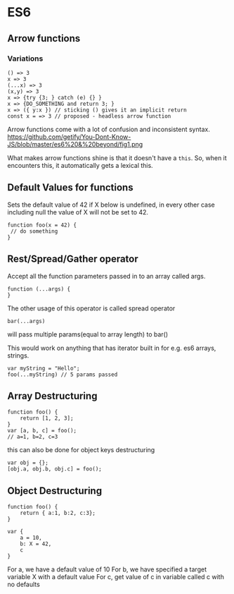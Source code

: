 # ES6

## Arrow functions

### Variations

```
() => 3
x => 3
(...x) => 3
(x,y) => 3
x => {try {3; } catch (e) {} }
x => {DO_SOMETHING and return 3; }
x => ({ y:x }) // sticking () gives it an implicit return
const x = => 3 // proposed - headless arrow function
```

Arrow functions come with a lot of confusion and inconsistent syntax. https://github.com/getify/You-Dont-Know-JS/blob/master/es6%20&%20beyond/fig1.png

What makes arrow functions shine is that it doesn't have a `this`. So, when it encounters this, it automatically gets a lexical this.

## Default Values for functions

Sets the default value of 42 if X below is undefined, in every other case including null the value of X will not be set to 42.  

```
function foo(x = 42) {
 // do something
}
```

## Rest/Spread/Gather operator

Accept all the function parameters passed in to an array called args. 
```
function (...args) {
}
```

The other usage of this operator is called spread operator
```
bar(...args)
```
will pass multiple params(equal to array length) to bar()

This would work on anything that has iterator built in for e.g. es6 arrays, strings. 

``` This is valid
var myString = "Hello";
foo(...myString) // 5 params passed
```

## Array Destructuring

```
function foo() {
    return [1, 2, 3];
}
var [a, b, c] = foo();
// a=1, b=2, c=3 
```

this can also be done for object keys destructuring

```
var obj = {};
[obj.a, obj.b, obj.c] = foo();
```

## Object Destructuring

```
function foo() {
    return { a:1, b:2, c:3};
}

var {
    a = 10,
    b: X = 42,
    c
}
```

For a, we have a default value of 10
For b, we have specified a target variable X with a default value
For c, get value of c in variable called c with no defaults